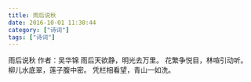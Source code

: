 ```yaml
---
title: 雨后说秋
date: 2016-10-01 11:30:44
category: ["诗词"]
tags: ["诗词"]
---
```

雨后说秋
作者：吴华锦
雨后天欲静，明光去万里。
花繁争悦目，林喧引动听。
柳儿水底翠，莲子腹中密。
凭栏相看望，青山一如洗。